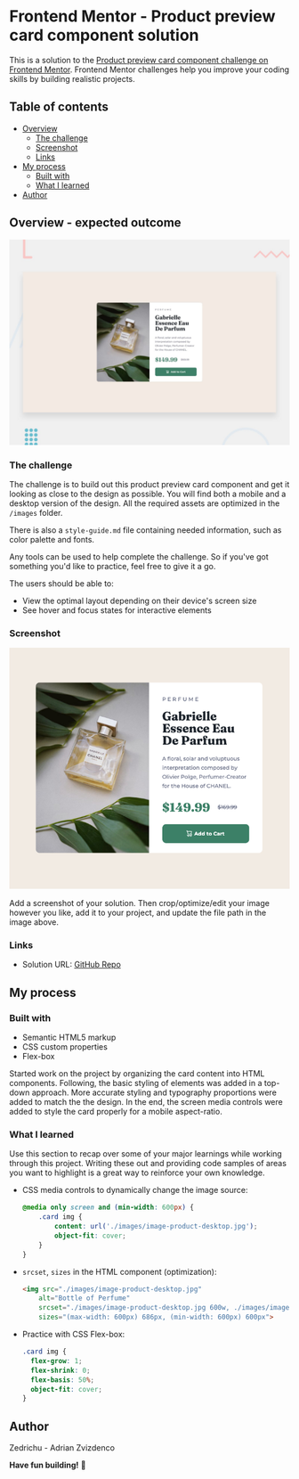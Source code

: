 # Frontend Mentor - Product preview card component solution

This is a solution to the [Product preview card component challenge on Frontend Mentor](https://www.frontendmentor.io/challenges/product-preview-card-component-GO7UmttRfa). Frontend Mentor challenges help you improve your coding skills by building realistic projects. 

## Table of contents

- [Overview](#overview)
  - [The challenge](#the-challenge)
  - [Screenshot](#screenshot)
  - [Links](#links)
- [My process](#my-process)
  - [Built with](#built-with)
  - [What I learned](#what-i-learned)
- [Author](#author)

## Overview - expected outcome

![Design preview for the Product preview card component coding challenge](./design/desktop-preview.jpg)

### The challenge
The challenge is to build out this product preview card component and get it looking as close to the design as possible. You will find both a mobile and a desktop version of the design. All the required assets are optimized in the `/images` folder.

There is also a `style-guide.md` file containing needed information, such as color palette and fonts.

Any tools can be used to help complete the challenge. So if you've got something you'd like to practice, feel free to give it a go.

The users should be able to:

- View the optimal layout depending on their device's screen size
- See hover and focus states for interactive elements

### Screenshot

![](./result.png)

Add a screenshot of your solution. Then crop/optimize/edit your image however you like, add it to your project, and update the file path in the image above.
### Links

- Solution URL: [GitHub Repo](https://github.com/Zedrichu/Vanilla-FrontEnd/tree/main/Product-Preview-Card)
<!-- - Live Site URL: [Add live site URL here](https://your-live-site-url.com) -->

## My process

### Built with
- Semantic HTML5 markup
- CSS custom properties
- Flex-box

Started work on the project by organizing the card content into HTML components. Following, the basic styling of elements was added in a top-down approach. More accurate styling and typography proportions were added to match the the design. In the end, the screen media controls were added to style the card properly for a mobile aspect-ratio.

### What I learned

Use this section to recap over some of your major learnings while working through this project. Writing these out and providing code samples of areas you want to highlight is a great way to reinforce your own knowledge.

* CSS media controls to dynamically change the image source:
  ```css
  @media only screen and (min-width: 600px) {
      .card img {
          content: url('./images/image-product-desktop.jpg');
          object-fit: cover;
      }
  }
  ```
* `srcset`, `sizes` in the HTML component (optimization):
  ```html
  <img src="./images/image-product-desktop.jpg" 
      alt="Bottle of Perfume" 
      srcset="./images/image-product-desktop.jpg 600w, ./images/image-product-mobile.jpg 686w"
      sizes="(max-width: 600px) 686px, (min-width: 600px) 600px">
  ```
* Practice with CSS Flex-box:
  ```css
  .card img {
    flex-grow: 1;
    flex-shrink: 0;
    flex-basis: 50%;
    object-fit: cover;
  }
  ```

## Author
Zedrichu - Adrian Zvizdenco

**Have fun building!** 🚀
